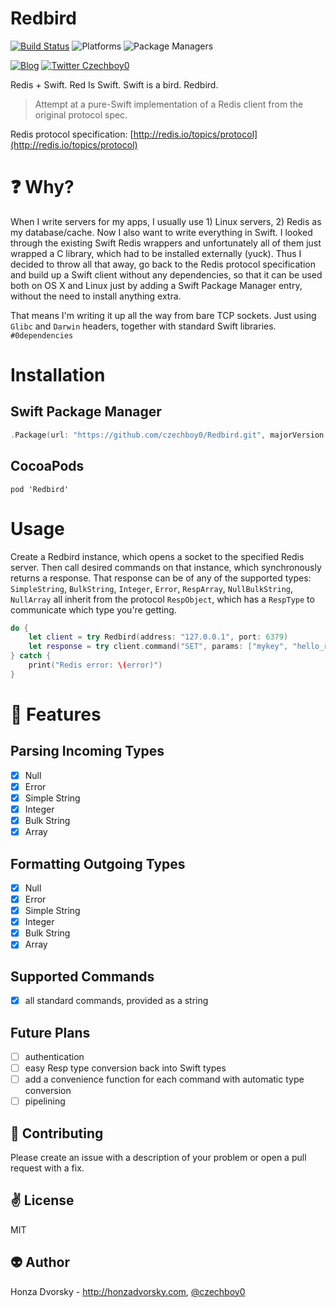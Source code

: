 # Redbird

[![Build Status](https://travis-ci.org/czechboy0/Redbird.svg?branch=master)](https://travis-ci.org/czechboy0/Redbird)
![Platforms](https://img.shields.io/badge/tested%20on%20platforms-Linux%20%7C%20OS%20X-blue.svg)
![Package Managers](https://img.shields.io/badge/package%20managers-swiftpm%20%7C%20CocoaPods-yellow.svg)

[![Blog](https://img.shields.io/badge/blog-honzadvorsky.com-green.svg)](http://honzadvorsky.com)
[![Twitter Czechboy0](https://img.shields.io/badge/twitter-czechboy0-green.svg)](http://twitter.com/czechboy0)

Redis + Swift. Red Is Swift. Swift is a bird. Redbird.

> Attempt at a pure-Swift implementation of a Redis client from the original protocol spec.

Redis protocol specification: [http://redis.io/topics/protocol](http://redis.io/topics/protocol)

# :question: Why?
When I write servers for my apps, I usually use 1) Linux servers, 2) Redis as my database/cache. Now I also want to write everything in Swift. I looked through the existing Swift Redis wrappers and unfortunately all of them just wrapped a C library, which had to be installed externally (yuck). Thus I decided to throw all that away, go back to the Redis protocol specification and build up a Swift client without any dependencies, so that it can be used both on OS X and Linux just by adding a Swift Package Manager entry, without the need to install anything extra.

That means I'm writing it up all the way from bare TCP sockets. Just using `Glibc` and `Darwin` headers, together with standard Swift libraries. `#0dependencies`

# Installation

## Swift Package Manager

```swift
.Package(url: "https://github.com/czechboy0/Redbird.git", majorVersion: 0, minor: 0)
```

## CocoaPods

```
pod 'Redbird'
```

# Usage
Create a Redbird instance, which opens a socket to the specified Redis server. Then call desired commands on that instance, which synchronously returns a response. That response can be of any of the supported types: `SimpleString`, `BulkString`, `Integer`, `Error`, `RespArray`, `NullBulkString`, `NullArray` all inherit from the protocol `RespObject`, which has a `RespType` to communicate which type you're getting.

```swift
do {
	let client = try Redbird(address: "127.0.0.1", port: 6379)
	let response = try client.command("SET", params: ["mykey", "hello_redis"]) //SimpleString("OK")
} catch {
	print("Redis error: \(error)")
}
```

# :construction_worker: Features

## Parsing Incoming Types
- [x] Null
- [x] Error
- [x] Simple String
- [x] Integer
- [x] Bulk String
- [x] Array

## Formatting Outgoing Types
- [x] Null
- [x] Error
- [x] Simple String
- [x] Integer
- [x] Bulk String
- [x] Array

## Supported Commands
- [x] all standard commands, provided as a string

## Future Plans
- [ ] authentication
- [ ] easy Resp type conversion back into Swift types
- [ ] add a convenience function for each command with automatic type conversion 
- [ ] pipelining

:gift_heart: Contributing
------------
Please create an issue with a description of your problem or open a pull request with a fix.

:v: License
-------
MIT

:alien: Author
------
Honza Dvorsky - http://honzadvorsky.com, [@czechboy0](http://twitter.com/czechboy0)
